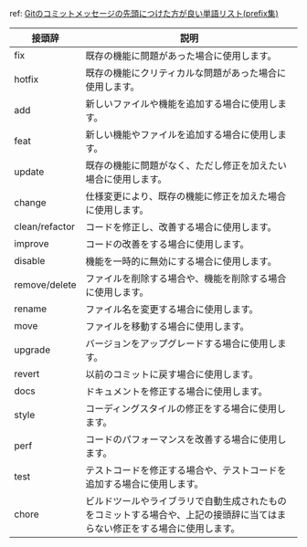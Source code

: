 
ref: [Gitのコミットメッセージの先頭につけた方が良い単語リスト(prefix集)](https://qiita.com/muranakar/items/20a7927ffa63a5ca226a)

|接頭辞|説明|
|---|---|
|fix|既存の機能に問題があった場合に使用します。|
|hotfix|既存の機能にクリティカルな問題があった場合に使用します。|
|add|新しいファイルや機能を追加する場合に使用します。|
|feat|新しい機能やファイルを追加する場合に使用します。|
|update|既存の機能に問題がなく、ただし修正を加えたい場合に使用します。|
|change|仕様変更により、既存の機能に修正を加えた場合に使用します。|
|clean/refactor|コードを修正し、改善する場合に使用します。|
|improve|コードの改善をする場合に使用します。|
|disable|機能を一時的に無効にする場合に使用します。|
|remove/delete|ファイルを削除する場合や、機能を削除する場合に使用します。|
|rename|ファイル名を変更する場合に使用します。|
|move|ファイルを移動する場合に使用します。|
|upgrade|バージョンをアップグレードする場合に使用します。|
|revert|以前のコミットに戻す場合に使用します。|
|docs|ドキュメントを修正する場合に使用します。|
|style|コーディングスタイルの修正をする場合に使用します。|
|perf|コードのパフォーマンスを改善する場合に使用します。|
|test|テストコードを修正する場合や、テストコードを追加する場合に使用します。|
|chore|ビルドツールやライブラリで自動生成されたものをコミットする場合や、上記の接頭辞に当てはまらない修正をする場合に使用します。|